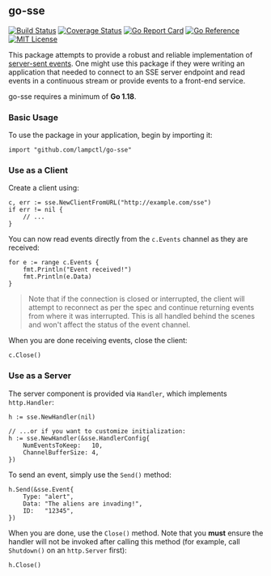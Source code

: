 ## go-sse

[![Build Status](https://github.com/lampctl/go-sse/actions/workflows/test.yml/badge.svg)](https://github.com/lampctl/go-sse/actions/workflows/test.yml)
[![Coverage Status](https://coveralls.io/repos/github/lampctl/go-sse/badge.svg?branch=main)](https://coveralls.io/github/lampctl/go-sse?branch=main)
[![Go Report Card](https://goreportcard.com/badge/github.com/lampctl/go-sse)](https://goreportcard.com/report/github.com/lampctl/go-sse)
[![Go Reference](https://pkg.go.dev/badge/github.com/lampctl/go-sse.svg)](https://pkg.go.dev/github.com/lampctl/go-sse)
[![MIT License](https://img.shields.io/badge/license-MIT-9370d8.svg?style=flat)](https://opensource.org/licenses/MIT)

This package attempts to provide a robust and reliable implementation of [server-sent events](https://html.spec.whatwg.org/multipage/server-sent-events.html#concept-event-stream-reconnection-time). One might use this package if they were writing an application that needed to connect to an SSE server endpoint and read events in a continuous stream or provide events to a front-end service.

go-sse requires a minimum of **Go 1.18**.

### Basic Usage

To use the package in your application, begin by importing it:

```golang
import "github.com/lampctl/go-sse"
```

### Use as a Client

Create a client using:

```golang
c, err := sse.NewClientFromURL("http://example.com/sse")
if err != nil {
    // ...
}
```

You can now read events directly from the `c.Events` channel as they are received:

```golang
for e := range c.Events {
    fmt.Println("Event received!")
    fmt.Println(e.Data)
}
```

> Note that if the connection is closed or interrupted, the client will attempt to reconnect as per the spec and continue returning events from where it was interrupted. This is all handled behind the scenes and won't affect the status of the event channel.

When you are done receiving events, close the client:

```golang
c.Close()
```

### Use as a Server

The server component is provided via `Handler`, which implements `http.Handler`:

```golang
h := sse.NewHandler(nil)

// ...or if you want to customize initialization:
h := sse.NewHandler(&sse.HandlerConfig{
    NumEventsToKeep:   10,
    ChannelBufferSize: 4,
})
```

To send an event, simply use the `Send()` method:

```golang
h.Send(&sse.Event{
    Type: "alert",
    Data: "The aliens are invading!",
    ID:   "12345",
})
```

When you are done, use the `Close()` method. Note that you **must** ensure the handler will not be invoked after calling this method (for example, call `Shutdown()` on an `http.Server` first):

```golang
h.Close()
```
